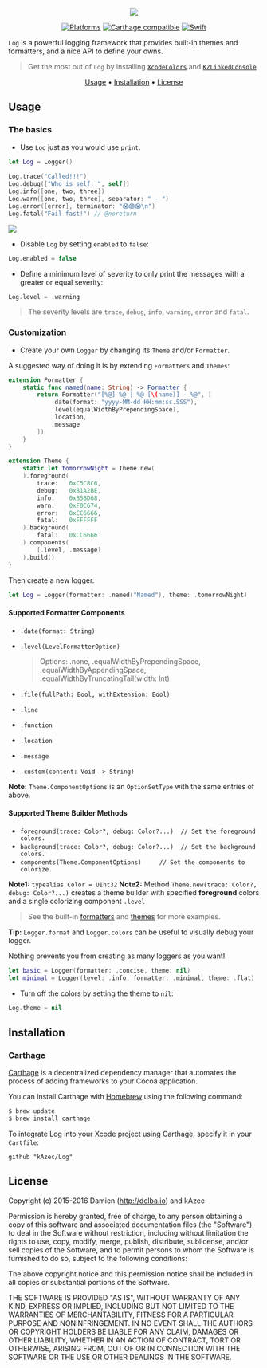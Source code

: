 <p align="center">
  <img src="https://raw.githubusercontent.com/delba/Log/assets/Logo@2x.png" />
</p>

<p align="center">
    <a href="https://img.shields.io/cocoapods/v/Log.svg"><img alt="Platforms" src="https://img.shields.io/badge/platforms-ios%20%7C%20osx%20%7C%20watchos%20%7C%20tvos-lightgrey.svg"/></a>
    <a href="https://github.com/Carthage/Carthage"><img alt="Carthage compatible" src="https://img.shields.io/badge/Carthage-compatible-4BC51D.svg?style=flat"/></a>
    <a href="https://img.shields.io/badge/swift-2.2-orange.svg"><img alt="Swift" src="https://img.shields.io/badge/swift-2.2-orange.svg"/></a>
</p>

`Log` is a powerful logging framework that provides built-in themes and formatters, and a nice API to define your owns.

> Get the most out of `Log` by installing [`XcodeColors`](https://github.com/robbiehanson/XcodeColors) and [`KZLinkedConsole`](https://github.com/krzysztofzablocki/KZLinkedConsole)

<p align="center">
    <a href="#usage">Usage</a> • <a href="#installation">Installation</a> • <a href="#license">License</a>
</p>

## Usage

### The basics

- Use `Log` just as you would use `print`.

```swift
let Log = Logger()
   
Log.trace("Called!!!")
Log.debug(["Who is self: ", self])
Log.info([one, two, three])
Log.warn([one, two, three], separator: " - ")
Log.error([error], terminator: "😱😱😱\n")
Log.fatal("Fail fast!") // @noreturn
```

![](http://i.imgur.com/n1Ucorb.png)

- Disable `Log` by setting `enabled` to `false`:

```swift
Log.enabled = false
```

- Define a minimum level of severity to only print the messages with a greater or equal severity:

```swift
Log.level = .warning
```

> The severity levels are `trace`, `debug`, `info`, `warning`, `error` and `fatal`.

### Customization

- Create your own `Logger` by changing its `Theme` and/or `Formatter`.

A suggested way of doing it is by extending `Formatters` and `Themes`:

```swift
extension Formatter {
    static func named(name: String) -> Formatter {
        return Formatter("[%@] %@ | %@ [\(name)] - %@", [
            .date(format: "yyyy-MM-dd HH:mm:ss.SSS"),
            .level(equalWidthByPrependingSpace),
            .location,
            .message
        ])
    }
}

extension Theme {
    static let tomorrowNight = Theme.new(
    ).foreground(
        trace:   0xC5C8C6,
        debug:   0x81A2BE,
        info:    0xB5BD68,
        warn:    0xF0C674,
        error:   0xCC6666,
        fatal:   0xFFFFFF
    ).background(
        fatal:   0xCC6666
    ).components(
        [.level, .message]
    ).build()
}
```

Then create a new logger.

```swift
let Log = Logger(formatter: .named("Named"), theme: .tomorrowNight)
```

#### Supported Formatter Components
- `.date(format: String)`
- `.level(LevelFormatterOption)`

  > Options: .none, .equalWidthByPrependingSpace, .equalWidthByAppendingSpace, .equalWidthByTruncatingTail(width: Int)

- `.file(fullPath: Bool, withExtension: Bool)`
- `.line`
- `.function`
- `.location`
- `.message`
- `.custom(content: Void -> String)`

**Note:** `Theme.ComponentOptions` is an `OptionSetType` with the same entries of above.

#### Supported Theme Builder Methods

- `foreground(trace: Color?, debug: Color?...)  // Set the foreground colors.`
- `background(trace: Color?, debug: Color?...)  // Set the background colors.`
- `components(Theme.ComponentOptions)     // Set the components to colorize.`

**Note1:** `typealias Color = UInt32`
**Note2:** Method `Theme.new(trace: Color?, debug: Color?...)` creates a theme builder with  specified **foreground** colors and a single colorizing component `.level`

> See the built-in [formatters](https://github.com/kAzec/Log/blob/master/Sources/Extensions/Formatter+DefaultFormatters.swift) and [themes](https://github.com/kAzec/Log/blob/master/Sources/Extensions/Theme+DefaultThemes.swift) for more examples.

**Tip:** `Logger.format` and `Logger.colors` can be useful to visually debug your logger.

Nothing prevents you from creating as many loggers as you want!

```swift
let basic = Logger(formatter: .concise, theme: nil)
let minimal = Logger(level: .info, formatter: .minimal, theme: .flat)
```

- Turn off the colors by setting the theme to `nil`:

```swift
Log.theme = nil
```

## Installation

### Carthage

[Carthage](https://github.com/Carthage/Carthage) is a decentralized dependency manager that automates the process of adding frameworks to your Cocoa application.

You can install Carthage with [Homebrew](http://brew.sh/) using the following command:

```bash
$ brew update
$ brew install carthage
```

To integrate Log into your Xcode project using Carthage, specify it in your `Cartfile`:

```ogdl
github "kAzec/Log"
```

## License

Copyright (c) 2015-2016 Damien (http://delba.io) and kAzec

Permission is hereby granted, free of charge, to any person obtaining a copy of this software and associated documentation files (the "Software"), to deal in the Software without restriction, including without limitation the rights to use, copy, modify, merge, publish, distribute, sublicense, and/or sell copies of the Software, and to permit persons to whom the Software is furnished to do so, subject to the following conditions:

The above copyright notice and this permission notice shall be included in all copies or substantial portions of the Software.

THE SOFTWARE IS PROVIDED "AS IS", WITHOUT WARRANTY OF ANY KIND, EXPRESS OR IMPLIED, INCLUDING BUT NOT LIMITED TO THE WARRANTIES OF MERCHANTABILITY, FITNESS FOR A PARTICULAR PURPOSE AND NONINFRINGEMENT. IN NO EVENT SHALL THE AUTHORS OR COPYRIGHT HOLDERS BE LIABLE FOR ANY CLAIM, DAMAGES OR OTHER LIABILITY, WHETHER IN AN ACTION OF CONTRACT, TORT OR OTHERWISE, ARISING FROM, OUT OF OR IN CONNECTION WITH THE SOFTWARE OR THE USE OR OTHER DEALINGS IN THE SOFTWARE.


